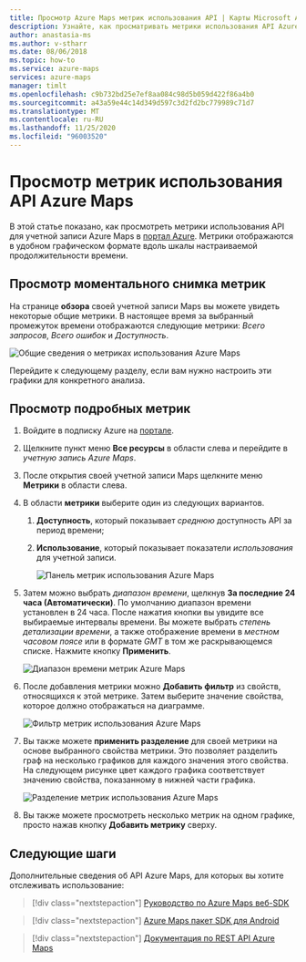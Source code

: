 ```yaml
---
title: Просмотр Azure Maps метрик использования API | Карты Microsoft Azure
description: Узнайте, как просматривать метрики использования API Azure Maps, например общее количество запросов, общее количество ошибок и доступность. Узнайте, как фильтровать данные и разбивать результаты.
author: anastasia-ms
ms.author: v-stharr
ms.date: 08/06/2018
ms.topic: how-to
ms.service: azure-maps
services: azure-maps
manager: timlt
ms.openlocfilehash: c9b732bd25e7ef8aa084c98d5b059d422f86a4b0
ms.sourcegitcommit: a43a59e44c14d349d597c3d2fd2bc779989c71d7
ms.translationtype: MT
ms.contentlocale: ru-RU
ms.lasthandoff: 11/25/2020
ms.locfileid: "96003520"
---
```

# <a name="view-azure-maps-api-usage-metrics"></a>Просмотр метрик использования API Azure Maps

В этой статье показано, как просмотреть метрики использования API для учетной записи Azure Maps в [портал Azure](https://portal.azure.com). Метрики отображаются в удобном графическом формате вдоль шкалы настраиваемой продолжительности времени.

## <a name="view-metric-snapshot"></a>Просмотр моментального снимка метрик

На странице **обзора** своей учетной записи Maps вы можете увидеть некоторые общие метрики. В настоящее время за выбранный промежуток времени отображаются следующие метрики: *Всего запросов*, *Всего ошибок* и *Доступность*.

![Общие сведения о метриках использования Azure Maps](media/how-to-view-api-usage/portal-overview.png)

Перейдите к следующему разделу, если вам нужно настроить эти графики для конкретного анализа.

## <a name="view-detailed-metrics"></a>Просмотр подробных метрик

1. Войдите в подписку Azure на [портале](https://portal.azure.com).

2. Щелкните пункт меню **Все ресурсы** в области слева и перейдите в *учетную запись Azure Maps*.

3. После открытия своей учетной записи Maps щелкните меню **Метрики** в области слева.

4. В области **метрики** выберите один из следующих вариантов.

   1. **Доступность**, который показывает *среднюю* доступность API за период времени;
   2. **Использование**, который показывает показатели *использования* для учетной записи.

      ![Панель метрик использования Azure Maps](media/how-to-view-api-usage/portal-metrics.png)

5. Затем можно выбрать *диапазон времени*, щелкнув **За последние 24 часа (Автоматически)**. По умолчанию диапазон времени установлен в 24 часа. После нажатия кнопки вы увидите все выбираемые интервалы времени. Вы можете выбрать *степень детализации времени*, а также отображение времени в *местном часовом поясе* или в формате *GMT* в том же раскрывающемся списке. Нажмите кнопку **Применить**.

    ![Диапазон времени метрик Azure Maps](media/how-to-view-api-usage/time-range.png)

6. После добавления метрики можно **Добавить фильтр** из свойств, относящихся к этой метрике. Затем выберите значение свойства, которое должно отображаться на диаграмме.

    ![Фильтр метрик использования Azure Maps](media/how-to-view-api-usage/filter.png)

7. Вы также можете **применить разделение** для своей метрики на основе выбранного свойства метрики. Это позволяет разделить граф на несколько графиков для каждого значения этого свойства. На следующем рисунке цвет каждого графика соответствует значению свойства, показанному в нижней части графика.

    ![Разделение метрик использования Azure Maps](media/how-to-view-api-usage/splitting.png)

8. Вы также можете просмотреть несколько метрик на одном графике, просто нажав кнопку **Добавить метрику** сверху.

## <a name="next-steps"></a>Следующие шаги

Дополнительные сведения об API Azure Maps, для которых вы хотите отслеживать использование:
> [!div class="nextstepaction"] 
> [Руководство по Azure Maps веб-SDK](how-to-use-map-control.md)

> [!div class="nextstepaction"] 
> [Azure Maps пакет SDK для Android](how-to-use-android-map-control-library.md)

> [!div class="nextstepaction"]
> [Документация по REST API Azure Maps](/rest/api/maps)